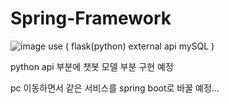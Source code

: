 # Spring-Framework
![image](https://user-images.githubusercontent.com/84854577/159875431-807e20ee-af54-4c98-8fef-6f196d38459a.png)
use ( 
  flask(python) external api
  mySQL
  )

python api 부분에 챗봇 모델 부분 구현 예정

pc 이동하면서 같은 서비스를 spring boot로 바꿀 예정...
